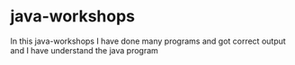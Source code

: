# java-workshops
In this java-workshops I have done many programs and got correct output and I have understand the java program
